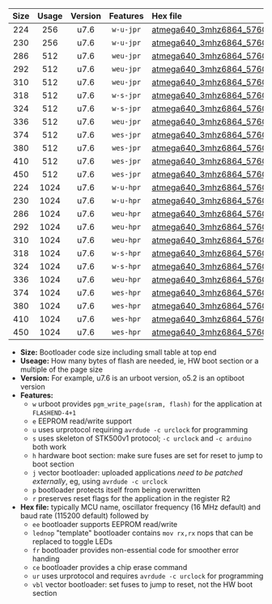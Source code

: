 |Size|Usage|Version|Features|Hex file|
|:-:|:-:|:-:|:-:|:--|
|224|256|u7.6|`w-u-jpr`|[atmega640_3mhz6864_57600bps_ur_vbl.hex](https://raw.githubusercontent.com/stefanrueger/urboot/main/atmega640_3mhz6864_57600bps_ur_vbl.hex)|
|230|256|u7.6|`w-u-jpr`|[atmega640_3mhz6864_57600bps_lednop_ur_vbl.hex](https://raw.githubusercontent.com/stefanrueger/urboot/main/atmega640_3mhz6864_57600bps_lednop_ur_vbl.hex)|
|286|512|u7.6|`weu-jpr`|[atmega640_3mhz6864_57600bps_ee_ur_vbl.hex](https://raw.githubusercontent.com/stefanrueger/urboot/main/atmega640_3mhz6864_57600bps_ee_ur_vbl.hex)|
|292|512|u7.6|`weu-jpr`|[atmega640_3mhz6864_57600bps_ee_lednop_ur_vbl.hex](https://raw.githubusercontent.com/stefanrueger/urboot/main/atmega640_3mhz6864_57600bps_ee_lednop_ur_vbl.hex)|
|310|512|u7.6|`weu-jpr`|[atmega640_3mhz6864_57600bps_ee_lednop_fr_ur_vbl.hex](https://raw.githubusercontent.com/stefanrueger/urboot/main/atmega640_3mhz6864_57600bps_ee_lednop_fr_ur_vbl.hex)|
|318|512|u7.6|`w-s-jpr`|[atmega640_3mhz6864_57600bps_vbl.hex](https://raw.githubusercontent.com/stefanrueger/urboot/main/atmega640_3mhz6864_57600bps_vbl.hex)|
|324|512|u7.6|`w-s-jpr`|[atmega640_3mhz6864_57600bps_lednop_vbl.hex](https://raw.githubusercontent.com/stefanrueger/urboot/main/atmega640_3mhz6864_57600bps_lednop_vbl.hex)|
|336|512|u7.6|`weu-jpr`|[atmega640_3mhz6864_57600bps_ee_lednop_fr_ce_ur_vbl.hex](https://raw.githubusercontent.com/stefanrueger/urboot/main/atmega640_3mhz6864_57600bps_ee_lednop_fr_ce_ur_vbl.hex)|
|374|512|u7.6|`wes-jpr`|[atmega640_3mhz6864_57600bps_ee_vbl.hex](https://raw.githubusercontent.com/stefanrueger/urboot/main/atmega640_3mhz6864_57600bps_ee_vbl.hex)|
|380|512|u7.6|`wes-jpr`|[atmega640_3mhz6864_57600bps_ee_lednop_vbl.hex](https://raw.githubusercontent.com/stefanrueger/urboot/main/atmega640_3mhz6864_57600bps_ee_lednop_vbl.hex)|
|410|512|u7.6|`wes-jpr`|[atmega640_3mhz6864_57600bps_ee_lednop_fr_vbl.hex](https://raw.githubusercontent.com/stefanrueger/urboot/main/atmega640_3mhz6864_57600bps_ee_lednop_fr_vbl.hex)|
|450|512|u7.6|`wes-jpr`|[atmega640_3mhz6864_57600bps_ee_lednop_fr_ce_vbl.hex](https://raw.githubusercontent.com/stefanrueger/urboot/main/atmega640_3mhz6864_57600bps_ee_lednop_fr_ce_vbl.hex)|
|224|1024|u7.6|`w-u-hpr`|[atmega640_3mhz6864_57600bps_ur.hex](https://raw.githubusercontent.com/stefanrueger/urboot/main/atmega640_3mhz6864_57600bps_ur.hex)|
|230|1024|u7.6|`w-u-hpr`|[atmega640_3mhz6864_57600bps_lednop_ur.hex](https://raw.githubusercontent.com/stefanrueger/urboot/main/atmega640_3mhz6864_57600bps_lednop_ur.hex)|
|286|1024|u7.6|`weu-hpr`|[atmega640_3mhz6864_57600bps_ee_ur.hex](https://raw.githubusercontent.com/stefanrueger/urboot/main/atmega640_3mhz6864_57600bps_ee_ur.hex)|
|292|1024|u7.6|`weu-hpr`|[atmega640_3mhz6864_57600bps_ee_lednop_ur.hex](https://raw.githubusercontent.com/stefanrueger/urboot/main/atmega640_3mhz6864_57600bps_ee_lednop_ur.hex)|
|310|1024|u7.6|`weu-hpr`|[atmega640_3mhz6864_57600bps_ee_lednop_fr_ur.hex](https://raw.githubusercontent.com/stefanrueger/urboot/main/atmega640_3mhz6864_57600bps_ee_lednop_fr_ur.hex)|
|318|1024|u7.6|`w-s-hpr`|[atmega640_3mhz6864_57600bps.hex](https://raw.githubusercontent.com/stefanrueger/urboot/main/atmega640_3mhz6864_57600bps.hex)|
|324|1024|u7.6|`w-s-hpr`|[atmega640_3mhz6864_57600bps_lednop.hex](https://raw.githubusercontent.com/stefanrueger/urboot/main/atmega640_3mhz6864_57600bps_lednop.hex)|
|336|1024|u7.6|`weu-hpr`|[atmega640_3mhz6864_57600bps_ee_lednop_fr_ce_ur.hex](https://raw.githubusercontent.com/stefanrueger/urboot/main/atmega640_3mhz6864_57600bps_ee_lednop_fr_ce_ur.hex)|
|374|1024|u7.6|`wes-hpr`|[atmega640_3mhz6864_57600bps_ee.hex](https://raw.githubusercontent.com/stefanrueger/urboot/main/atmega640_3mhz6864_57600bps_ee.hex)|
|380|1024|u7.6|`wes-hpr`|[atmega640_3mhz6864_57600bps_ee_lednop.hex](https://raw.githubusercontent.com/stefanrueger/urboot/main/atmega640_3mhz6864_57600bps_ee_lednop.hex)|
|410|1024|u7.6|`wes-hpr`|[atmega640_3mhz6864_57600bps_ee_lednop_fr.hex](https://raw.githubusercontent.com/stefanrueger/urboot/main/atmega640_3mhz6864_57600bps_ee_lednop_fr.hex)|
|450|1024|u7.6|`wes-hpr`|[atmega640_3mhz6864_57600bps_ee_lednop_fr_ce.hex](https://raw.githubusercontent.com/stefanrueger/urboot/main/atmega640_3mhz6864_57600bps_ee_lednop_fr_ce.hex)|

- **Size:** Bootloader code size including small table at top end
- **Useage:** How many bytes of flash are needed, ie, HW boot section or a multiple of the page size
- **Version:** For example, u7.6 is an urboot version, o5.2 is an optiboot version
- **Features:**
  + `w` urboot provides `pgm_write_page(sram, flash)` for the application at `FLASHEND-4+1`
  + `e` EEPROM read/write support
  + `u` uses urprotocol requiring `avrdude -c urclock` for programming
  + `s` uses skeleton of STK500v1 protocol; `-c urclock` and `-c arduino` both work
  + `h` hardware boot section: make sure fuses are set for reset to jump to boot section
  + `j` vector bootloader: uploaded applications *need to be patched externally*, eg, using `avrdude -c urclock`
  + `p` bootloader protects itself from being overwritten
  + `r` preserves reset flags for the application in the register R2
- **Hex file:** typically MCU name, oscillator frequency (16 MHz default) and baud rate (115200 default) followed by
  + `ee` bootloader supports EEPROM read/write
  + `lednop` "template" bootloader contains `mov rx,rx` nops that can be replaced to toggle LEDs
  + `fr` bootloader provides non-essential code for smoother error handing
  + `ce` bootloader provides a chip erase command
  + `ur` uses urprotocol and requires `avrdude -c urclock` for programming
  + `vbl` vector bootloader: set fuses to jump to reset, not the HW boot section
